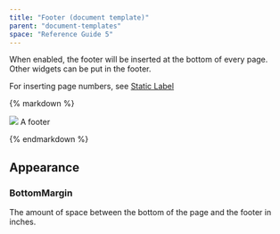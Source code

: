 ```yaml
---
title: "Footer (document template)"
parent: "document-templates"
space: "Reference Guide 5"
---
```



When enabled, the footer will be inserted at the bottom of every page. Other widgets can be put in the footer.

For inserting page numbers, see [Static Label](static-label-document-template)

<div class="alert alert-info">{% markdown %}

![](attachments/819203/918235.png)
A footer

{% endmarkdown %}</div>

## Appearance

### BottomMargin

The amount of space between the bottom of the page and the footer in inches.

